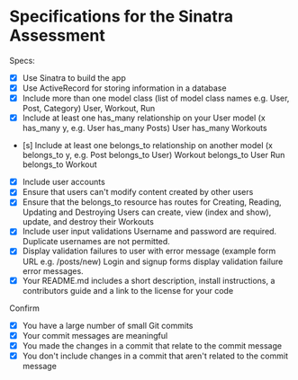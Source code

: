 # Specifications for the Sinatra Assessment

Specs:
- [x] Use Sinatra to build the app
- [x] Use ActiveRecord for storing information in a database
- [x] Include more than one model class (list of model class names e.g. User, Post, Category)
User, Workout, Run
- [x] Include at least one has_many relationship on your User model (x has_many y, e.g. User has_many Posts)
User has_many Workouts
- [s] Include at least one belongs_to relationship on another model (x belongs_to y, e.g. Post belongs_to User)
Workout belongs_to User
Run belongs_to Workout
- [x] Include user accounts
- [x] Ensure that users can't modify content created by other users
- [x] Ensure that the belongs_to resource has routes for Creating, Reading, Updating and Destroying
Users can create, view (index and show), update, and destroy their Workouts
- [x] Include user input validations
Username and password are required. Duplicate usernames are not permitted.
- [x] Display validation failures to user with error message (example form URL e.g. /posts/new)
Login and signup forms display validation failure error messages.
- [x] Your README.md includes a short description, install instructions, a contributors guide and a link to the license for your code

Confirm
- [x] You have a large number of small Git commits
- [x] Your commit messages are meaningful
- [x] You made the changes in a commit that relate to the commit message
- [x] You don't include changes in a commit that aren't related to the commit message

